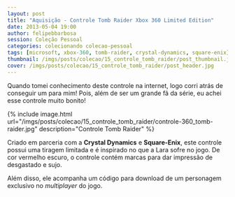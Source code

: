 ```yaml
---
layout: post
title: "Aquisição - Controle Tomb Raider Xbox 360 Limited Edition"
date: 2013-05-04 19:00
author: felipebbarbosa
session: Coleção Pessoal
categories: colecionando colecao-pessoal
tags: [microsoft, xbox-360, tomb-raider, crystal-dynamics, square-enix]
thumbnail: /imgs/posts/colecao/15_controle_tomb_raider/post_thumbnail.jpg
cover: /imgs/posts/colecao/15_controle_tomb_raider/post_header.jpg
---
```


Quando tomei conhecimento deste controle na internet, logo corri atrás de conseguir um para mim! Pois, além de ser um grande fã da série, eu achei esse controle muito bonito!

<!--more-->

{% include image.html
  url="/imgs/posts/colecao/15_controle_tomb_raider/controle-360_tomb-raider.jpg"
  description="Controle Tomb Raider" %}

Criado em parceria com a **Crystal Dynamics** e **Square-Enix**, este controle possui uma tiragem limitada e é inspirado no que a Lara sofre no jogo. De cor vermelho escuro, o controle contém marcas para dar impressão de desgastado e sujo.

Além disso, ele acompanha um código para download de um personagem exclusivo no _multiplayer_ do jogo.
